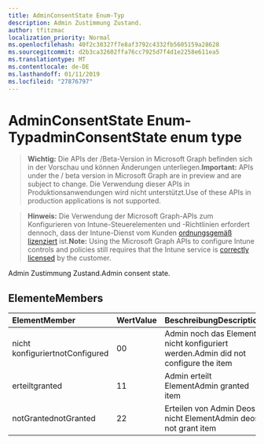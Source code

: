 ```yaml
---
title: AdminConsentState Enum-Typ
description: Admin Zustimmung Zustand.
author: tfitzmac
localization_priority: Normal
ms.openlocfilehash: 40f2c30327f7e8af3792c4332fb5605159a28628
ms.sourcegitcommit: d2b3ca32602ffa76cc7925d7f4d1e2258e611ea5
ms.translationtype: MT
ms.contentlocale: de-DE
ms.lasthandoff: 01/11/2019
ms.locfileid: "27876797"
---
```

# <a name="adminconsentstate-enum-type"></a><span data-ttu-id="875a5-103">AdminConsentState Enum-Typ</span><span class="sxs-lookup"><span data-stu-id="875a5-103">adminConsentState enum type</span></span>

> <span data-ttu-id="875a5-104">**Wichtig:** Die APIs der /Beta-Version in Microsoft Graph befinden sich in der Vorschau und können Änderungen unterliegen.</span><span class="sxs-lookup"><span data-stu-id="875a5-104">**Important:** APIs under the / beta version in Microsoft Graph are in preview and are subject to change.</span></span> <span data-ttu-id="875a5-105">Die Verwendung dieser APIs in Produktionsanwendungen wird nicht unterstützt.</span><span class="sxs-lookup"><span data-stu-id="875a5-105">Use of these APIs in production applications is not supported.</span></span>

> <span data-ttu-id="875a5-106">**Hinweis:** Die Verwendung der Microsoft Graph-APIs zum Konfigurieren von Intune-Steuerelementen und -Richtlinien erfordert dennoch, dass der Intune-Dienst vom Kunden [ordnungsgemäß lizenziert](https://go.microsoft.com/fwlink/?linkid=839381) ist.</span><span class="sxs-lookup"><span data-stu-id="875a5-106">**Note:** Using the Microsoft Graph APIs to configure Intune controls and policies still requires that the Intune service is [correctly licensed](https://go.microsoft.com/fwlink/?linkid=839381) by the customer.</span></span>

<span data-ttu-id="875a5-107">Admin Zustimmung Zustand.</span><span class="sxs-lookup"><span data-stu-id="875a5-107">Admin consent state.</span></span>
## <a name="members"></a><span data-ttu-id="875a5-108">Elemente</span><span class="sxs-lookup"><span data-stu-id="875a5-108">Members</span></span>
|<span data-ttu-id="875a5-109">Element</span><span class="sxs-lookup"><span data-stu-id="875a5-109">Member</span></span>|<span data-ttu-id="875a5-110">Wert</span><span class="sxs-lookup"><span data-stu-id="875a5-110">Value</span></span>|<span data-ttu-id="875a5-111">Beschreibung</span><span class="sxs-lookup"><span data-stu-id="875a5-111">Description</span></span>|
|:---|:---|:---|
|<span data-ttu-id="875a5-112">nicht konfiguriert</span><span class="sxs-lookup"><span data-stu-id="875a5-112">notConfigured</span></span>|<span data-ttu-id="875a5-113">0</span><span class="sxs-lookup"><span data-stu-id="875a5-113">0</span></span>|<span data-ttu-id="875a5-114">Admin noch das Element nicht konfiguriert werden.</span><span class="sxs-lookup"><span data-stu-id="875a5-114">Admin did not configure the item</span></span>|
|<span data-ttu-id="875a5-115">erteilt</span><span class="sxs-lookup"><span data-stu-id="875a5-115">granted</span></span>|<span data-ttu-id="875a5-116">1</span><span class="sxs-lookup"><span data-stu-id="875a5-116">1</span></span>|<span data-ttu-id="875a5-117">Admin erteilt Element</span><span class="sxs-lookup"><span data-stu-id="875a5-117">Admin granted item</span></span>|
|<span data-ttu-id="875a5-118">notGranted</span><span class="sxs-lookup"><span data-stu-id="875a5-118">notGranted</span></span>|<span data-ttu-id="875a5-119">2</span><span class="sxs-lookup"><span data-stu-id="875a5-119">2</span></span>|<span data-ttu-id="875a5-120">Erteilen von Admin Deos nicht Element</span><span class="sxs-lookup"><span data-stu-id="875a5-120">Admin deos not grant item</span></span>|





